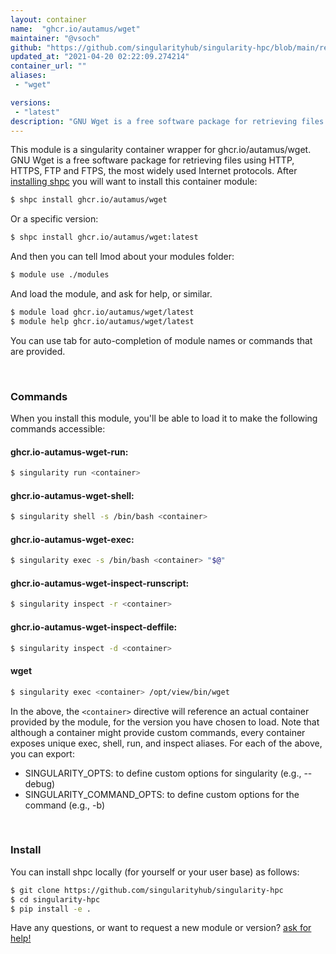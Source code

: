 ```yaml
---
layout: container
name:  "ghcr.io/autamus/wget"
maintainer: "@vsoch"
github: "https://github.com/singularityhub/singularity-hpc/blob/main/registry/ghcr.io/autamus/wget/container.yaml"
updated_at: "2021-04-20 02:22:09.274214"
container_url: ""
aliases:
 - "wget"

versions:
 - "latest"
description: "GNU Wget is a free software package for retrieving files using HTTP, HTTPS, FTP and FTPS, the most widely used Internet protocols."
---
```


This module is a singularity container wrapper for ghcr.io/autamus/wget.
GNU Wget is a free software package for retrieving files using HTTP, HTTPS, FTP and FTPS, the most widely used Internet protocols.
After [installing shpc](#install) you will want to install this container module:

```bash
$ shpc install ghcr.io/autamus/wget
```

Or a specific version:

```bash
$ shpc install ghcr.io/autamus/wget:latest
```

And then you can tell lmod about your modules folder:

```bash
$ module use ./modules
```

And load the module, and ask for help, or similar.

```bash
$ module load ghcr.io/autamus/wget/latest
$ module help ghcr.io/autamus/wget/latest
```

You can use tab for auto-completion of module names or commands that are provided.

<br>

### Commands

When you install this module, you'll be able to load it to make the following commands accessible:

#### ghcr.io-autamus-wget-run:

```bash
$ singularity run <container>
```

#### ghcr.io-autamus-wget-shell:

```bash
$ singularity shell -s /bin/bash <container>
```

#### ghcr.io-autamus-wget-exec:

```bash
$ singularity exec -s /bin/bash <container> "$@"
```

#### ghcr.io-autamus-wget-inspect-runscript:

```bash
$ singularity inspect -r <container>
```

#### ghcr.io-autamus-wget-inspect-deffile:

```bash
$ singularity inspect -d <container>
```


#### wget
       
```bash
$ singularity exec <container> /opt/view/bin/wget
```



In the above, the `<container>` directive will reference an actual container provided
by the module, for the version you have chosen to load. Note that although a container
might provide custom commands, every container exposes unique exec, shell, run, and
inspect aliases. For each of the above, you can export:

 - SINGULARITY_OPTS: to define custom options for singularity (e.g., --debug)
 - SINGULARITY_COMMAND_OPTS: to define custom options for the command (e.g., -b)

<br>
  
### Install

You can install shpc locally (for yourself or your user base) as follows:

```bash
$ git clone https://github.com/singularityhub/singularity-hpc
$ cd singularity-hpc
$ pip install -e .
```

Have any questions, or want to request a new module or version? [ask for help!](https://github.com/singularityhub/singularity-hpc/issues)